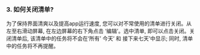 ### 3. 如何关闭清单?
为了保持界面清爽以及提高app运行速度, 您可以对不常使用的清单进行关闭。从左至右滑动屏幕, 在左边屏幕的右下角点击 ‘编辑’。选中清单, 即可以点击关闭。关闭清单后, 该清单中的任务将不会在‘所有’ 今天’ 和 接下来七天’中显示; 同时, 清单中的任务将不再提醒。
